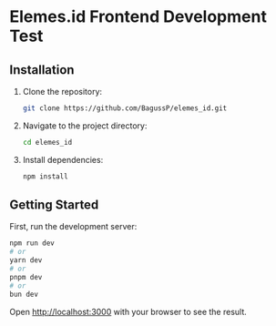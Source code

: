 # Elemes.id Frontend Development Test

## Installation

1. Clone the repository:

    ```bash
    git clone https://github.com/BagussP/elemes_id.git
    ```

2. Navigate to the project directory:

    ```bash
    cd elemes_id
    ```

3. Install dependencies:

    ```bash
    npm install
    ```

## Getting Started

First, run the development server:

```bash
npm run dev
# or
yarn dev
# or
pnpm dev
# or
bun dev
```

Open [http://localhost:3000](http://localhost:3000) with your browser to see the result.